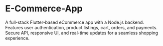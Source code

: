 # E-Commerce-App
A full-stack Flutter-based eCommerce app with a Node.js backend. Features user authentication, product listings, cart, orders, and payments. Secure API, responsive UI, and real-time updates for a seamless shopping experience.
